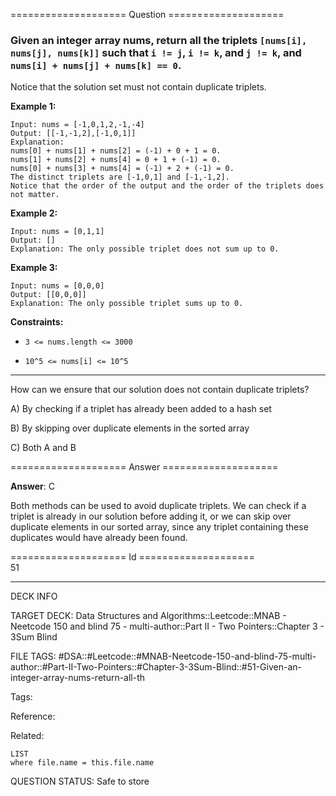 ==================== Question ====================  

### Given an integer array nums, return all the triplets `[nums[i], nums[j], nums[k]]` such that `i != j`, `i != k`, and `j != k`, and `nums[i] + nums[j] + nums[k] == 0`.

Notice that the solution set must not contain duplicate triplets.

**Example 1:**

<!-- codeblock-start -->
<pre><code>Input: nums = [-1,0,1,2,-1,-4]
Output: [[-1,-1,2],[-1,0,1]]
Explanation:
nums[0] + nums[1] + nums[2] = (-1) + 0 + 1 = 0.
nums[1] + nums[2] + nums[4] = 0 + 1 + (-1) = 0.
nums[0] + nums[3] + nums[4] = (-1) + 2 + (-1) = 0.
The distinct triplets are [-1,0,1] and [-1,-1,2].
Notice that the order of the output and the order of the triplets does not matter.
</code></pre>
<!-- codeblock-end -->

**Example 2:**

<!-- codeblock-start -->
<pre><code>Input: nums = [0,1,1]
Output: []
Explanation: The only possible triplet does not sum up to 0.
</code></pre>
<!-- codeblock-end -->

**Example 3:**

<!-- codeblock-start -->
<pre><code>Input: nums = [0,0,0]
Output: [[0,0,0]]
Explanation: The only possible triplet sums up to 0.
</code></pre>
<!-- codeblock-end -->

**Constraints:**

- `3 <= nums.length <= 3000`

- `10^5 <= nums[i] <= 10^5`

---

How can we ensure that our solution does not contain duplicate triplets?

A) By checking if a triplet has already been added to a hash set

B) By skipping over duplicate elements in the sorted array

C) Both A and B  

==================== Answer ====================  

**Answer**: C

Both methods can be used to avoid duplicate triplets. We can check if a triplet is already in our solution before adding it, or we can skip over duplicate elements in our sorted array, since any triplet containing these duplicates would have already been found.

==================== Id ====================  
51

---

DECK INFO

TARGET DECK: Data Structures and Algorithms::Leetcode::MNAB - Neetcode 150 and blind 75 - multi-author::Part II - Two Pointers::Chapter 3 - 3Sum Blind

FILE TAGS: #DSA::#Leetcode::#MNAB-Neetcode-150-and-blind-75-multi-author::#Part-II-Two-Pointers::#Chapter-3-3Sum-Blind::#51-Given-an-integer-array-nums-return-all-th

Tags:

Reference:

Related:

```dataview
LIST
where file.name = this.file.name
```
QUESTION STATUS: Safe to store
